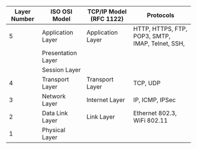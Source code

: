 
| Layer Number | ISO OSI Model      | TCP/IP Model (RFC 1122) | Protocols                                        |
| ------------ | ------------------ | ----------------------- | ------------------------------------------------ |
| 5            | Application Layer  | Application Layer       | HTTP, HTTPS, FTP, POP3, SMTP, IMAP, Telnet, SSH, |
|              | Presentation Layer |                         |                                                  |
|              | Session Layer      |                         |                                                  |
| 4            | Transport Layer    | Transport Layer         | TCP, UDP                                         |
| 3            | Network Layer      | Internet Layer          | IP, ICMP, IPSec                                  |
| 2            | Data Link Layer    | Link Layer              | Ethernet 802.3, WiFi 802.11                      |
| 1            | Physical Layer     |                         |                                                  |

